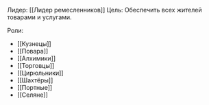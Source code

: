 Лидер: [[Лидер ремесленников]]
Цель: Обеспечить всех жителей товарами и услугами.

Роли:
- [[Кузнецы]]
- [[Повара]]
- [[Алхимики]]
- [[Торговцы]]
- [[Цирюльники]]
- [[Шахтёры]]
- [[Портные]]
- [[Селяне]]


